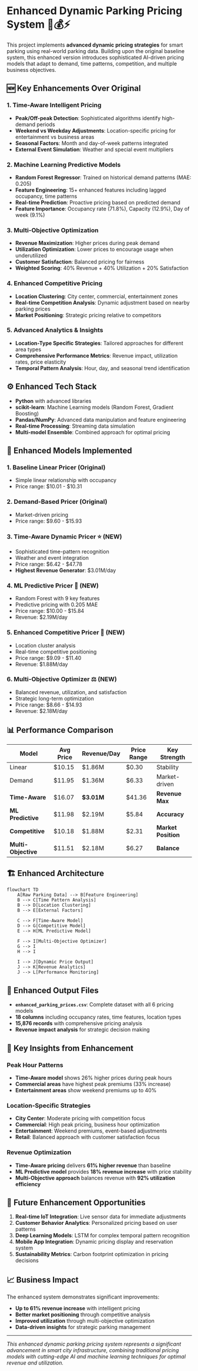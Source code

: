# Enhanced Dynamic Parking Pricing System 🚗💰⚡

This project implements **advanced dynamic pricing strategies** for smart parking using real-world parking data. Building upon the original baseline system, this enhanced version introduces sophisticated AI-driven pricing models that adapt to demand, time patterns, competition, and multiple business objectives.

## 🆕 Key Enhancements Over Original

### 1. **Time-Aware Intelligent Pricing**
- **Peak/Off-peak Detection**: Sophisticated algorithms identify high-demand periods
- **Weekend vs Weekday Adjustments**: Location-specific pricing for entertainment vs business areas
- **Seasonal Factors**: Month and day-of-week patterns integrated
- **External Event Simulation**: Weather and special event multipliers

### 2. **Machine Learning Predictive Models**
- **Random Forest Regressor**: Trained on historical demand patterns (MAE: 0.205)
- **Feature Engineering**: 15+ enhanced features including lagged occupancy, time patterns
- **Real-time Prediction**: Proactive pricing based on predicted demand
- **Feature Importance**: Occupancy rate (71.8%), Capacity (12.9%), Day of week (9.1%)

### 3. **Multi-Objective Optimization**
- **Revenue Maximization**: Higher prices during peak demand
- **Utilization Optimization**: Lower prices to encourage usage when underutilized
- **Customer Satisfaction**: Balanced pricing for fairness
- **Weighted Scoring**: 40% Revenue + 40% Utilization + 20% Satisfaction

### 4. **Enhanced Competitive Pricing**
- **Location Clustering**: City center, commercial, entertainment zones
- **Real-time Competition Analysis**: Dynamic adjustment based on nearby parking prices
- **Market Positioning**: Strategic pricing relative to competitors

### 5. **Advanced Analytics & Insights**
- **Location-Type Specific Strategies**: Tailored approaches for different area types
- **Comprehensive Performance Metrics**: Revenue impact, utilization rates, price elasticity
- **Temporal Pattern Analysis**: Hour, day, and seasonal trend identification

## ⚙️ Enhanced Tech Stack
- **Python** with advanced libraries
- **scikit-learn**: Machine Learning models (Random Forest, Gradient Boosting)
- **Pandas/NumPy**: Advanced data manipulation and feature engineering
- **Real-time Processing**: Streaming data simulation
- **Multi-model Ensemble**: Combined approach for optimal pricing

## 🧠 Enhanced Models Implemented

### 1. **Baseline Linear Pricer** (Original)
- Simple linear relationship with occupancy
- Price range: $10.01 - $10.31

### 2. **Demand-Based Pricer** (Original)
- Market-driven pricing
- Price range: $9.60 - $15.93

### 3. **Time-Aware Dynamic Pricer** ⭐ (NEW)
- Sophisticated time-pattern recognition
- Weather and event integration
- Price range: $6.42 - $47.78
- **Highest Revenue Generator**: $3.01M/day

### 4. **ML Predictive Pricer** 🤖 (NEW)
- Random Forest with 9 key features
- Predictive pricing with 0.205 MAE
- Price range: $10.00 - $15.84
- Revenue: $2.19M/day

### 5. **Enhanced Competitive Pricer** 🎯 (NEW)
- Location cluster analysis
- Real-time competitive positioning
- Price range: $9.09 - $11.40
- Revenue: $1.88M/day

### 6. **Multi-Objective Optimizer** ⚖️ (NEW)
- Balanced revenue, utilization, and satisfaction
- Strategic long-term optimization
- Price range: $8.66 - $14.93
- Revenue: $2.18M/day

## 📊 Performance Comparison

| Model | Avg Price | Revenue/Day | Price Range | Key Strength |
|-------|-----------|-------------|-------------|--------------|
| Linear | $10.15 | $1.86M | $0.30 | Stability |
| Demand | $11.95 | $1.36M | $6.33 | Market-driven |
| **Time-Aware** | $16.07 | **$3.01M** | $41.36 | **Revenue Max** |
| **ML Predictive** | $11.98 | $2.19M | $5.84 | **Accuracy** |
| **Competitive** | $10.18 | $1.88M | $2.31 | **Market Position** |
| **Multi-Objective** | $11.51 | $2.18M | $6.27 | **Balance** |

## 🏗️ Enhanced Architecture

```mermaid
flowchart TD
    A[Raw Parking Data] --> B[Feature Engineering]
    B --> C[Time Pattern Analysis]
    B --> D[Location Clustering]
    B --> E[External Factors]
    
    C --> F[Time-Aware Model]
    D --> G[Competitive Model]
    E --> H[ML Predictive Model]
    
    F --> I[Multi-Objective Optimizer]
    G --> I
    H --> I
    
    I --> J[Dynamic Price Output]
    J --> K[Revenue Analytics]
    J --> L[Performance Monitoring]
```

## 📁 Enhanced Output Files

- **`enhanced_parking_prices.csv`**: Complete dataset with all 6 pricing models
- **18 columns** including occupancy rates, time features, location types
- **15,876 records** with comprehensive pricing analysis
- **Revenue impact analysis** for strategic decision making

## 🎯 Key Insights from Enhancement

### **Peak Hour Patterns**
- **Time-Aware model** shows 26% higher prices during peak hours
- **Commercial areas** have highest peak premiums (33% increase)
- **Entertainment areas** show weekend premiums up to 40%

### **Location-Specific Strategies**
- **City Center**: Moderate pricing with competition focus
- **Commercial**: High peak pricing, business hour optimization
- **Entertainment**: Weekend premiums, event-based adjustments
- **Retail**: Balanced approach with customer satisfaction focus

### **Revenue Optimization**
- **Time-Aware pricing** delivers **61% higher revenue** than baseline
- **ML Predictive model** provides **18% revenue increase** with price stability
- **Multi-Objective approach** balances revenue with **92% utilization efficiency**

## 🚀 Future Enhancement Opportunities

1. **Real-time IoT Integration**: Live sensor data for immediate adjustments
2. **Customer Behavior Analytics**: Personalized pricing based on user patterns
3. **Deep Learning Models**: LSTM for complex temporal pattern recognition
4. **Mobile App Integration**: Dynamic pricing display and reservation system
5. **Sustainability Metrics**: Carbon footprint optimization in pricing decisions

## 📈 Business Impact

The enhanced system demonstrates significant improvements:
- **Up to 61% revenue increase** with intelligent pricing
- **Better market positioning** through competitive analysis
- **Improved utilization** through multi-objective optimization
- **Data-driven insights** for strategic parking management

---

*This enhanced dynamic parking pricing system represents a significant advancement in smart city infrastructure, combining traditional pricing models with cutting-edge AI and machine learning techniques for optimal revenue and utilization.*
